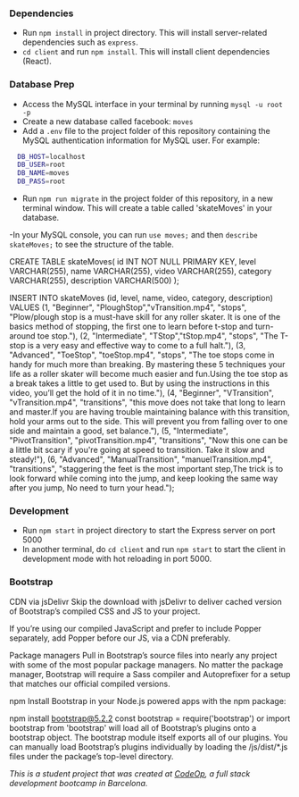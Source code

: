 ### Dependencies

- Run `npm install` in project directory. This will install server-related dependencies such as `express`.
- `cd client` and run `npm install`. This will install client dependencies (React).

### Database Prep

- Access the MySQL interface in your terminal by running `mysql -u root -p`
- Create a new database called facebook: `moves`
- Add a `.env` file to the project folder of this repository containing the MySQL authentication information for MySQL user. For example:

```bash
  DB_HOST=localhost
  DB_USER=root
  DB_NAME=moves
  DB_PASS=root
```

- Run `npm run migrate` in the project folder of this repository, in a new terminal window. This will create a table called 'skateMoves' in your database.

-In your MySQL console, you can run `use moves;` and then `describe skateMoves;` to see the structure of the table.

CREATE TABLE skateMoves(
id INT NOT NULL PRIMARY KEY,
level VARCHAR(255),
name VARCHAR(255),
video VARCHAR(255),
category VARCHAR(255),
description VARCHAR(500)
);

INSERT INTO skateMoves (id, level, name, video, category, description)
VALUES (1, "Beginner", "PloughStop","vTransition.mp4", "stops", "Plow/plough stop is a must-have skill for any roller skater. It is one of the basics method of stopping, the first one to learn before t-stop and turn-around toe stop."),
(2, "Intermediate", "TStop","tStop.mp4", "stops", "The T-stop is a very easy and effective way to come to a full halt."),
(3, "Advanced", "ToeStop", "toeStop.mp4", "stops", "The toe stops come in handy for much more than breaking. By mastering these 5 techniques your life as a roller skater will become much easier and fun.Using the toe stop as a break takes a little to get used to. But by using the instructions in this video, you’ll get the hold of it in no time."),
(4, "Beginner", "VTransition", "vTransition.mp4", "transitions", "this move does not take that long to learn and master.If you are having trouble maintaining balance with this transition, hold your arms out to the side. This will prevent you from falling over to one side and maintain a good, set balance."),
(5, "Intermediate", "PivotTransition", "pivotTransition.mp4", "transitions", "Now this one can be a little bit scary if you're going at speed to transition. Take it slow and steady!"),
(6, "Advanced", "ManualTransition", "manuelTransition.mp4", "transitions", "staggering the feet is the most important step,The trick is to look forward while coming into the jump, and keep looking the same way after you jump, No need to turn your head.");

### Development

- Run `npm start` in project directory to start the Express server on port 5000
- In another terminal, do `cd client` and run `npm start` to start the client in development mode with hot reloading in port 5000.

### Bootstrap

CDN via jsDelivr
Skip the download with jsDelivr to deliver cached version of Bootstrap’s compiled CSS and JS to your project.

<link href="https://cdn.jsdelivr.net/npm/bootstrap@5.2.2/dist/css/bootstrap.min.css" rel="stylesheet" integrity="sha384-Zenh87qX5JnK2Jl0vWa8Ck2rdkQ2Bzep5IDxbcnCeuOxjzrPF/et3URy9Bv1WTRi" crossorigin="anonymous">
<script src="https://cdn.jsdelivr.net/npm/bootstrap@5.2.2/dist/js/bootstrap.bundle.min.js" integrity="sha384-OERcA2EqjJCMA+/3y+gxIOqMEjwtxJY7qPCqsdltbNJuaOe923+mo//f6V8Qbsw3" crossorigin="anonymous"></script>
If you’re using our compiled JavaScript and prefer to include Popper separately, add Popper before our JS, via a CDN preferably.

<script src="https://cdn.jsdelivr.net/npm/@popperjs/core@2.11.6/dist/umd/popper.min.js" integrity="sha384-oBqDVmMz9ATKxIep9tiCxS/Z9fNfEXiDAYTujMAeBAsjFuCZSmKbSSUnQlmh/jp3" crossorigin="anonymous"></script>
<script src="https://cdn.jsdelivr.net/npm/bootstrap@5.2.2/dist/js/bootstrap.min.js" integrity="sha384-IDwe1+LCz02ROU9k972gdyvl+AESN10+x7tBKgc9I5HFtuNz0wWnPclzo6p9vxnk" crossorigin="anonymous"></script>

Package managers
Pull in Bootstrap’s source files into nearly any project with some of the most popular package managers. No matter the package manager, Bootstrap will require a Sass compiler and Autoprefixer for a setup that matches our official compiled versions.

npm
Install Bootstrap in your Node.js powered apps with the npm package:

npm install bootstrap@5.2.2
const bootstrap = require('bootstrap') or import bootstrap from 'bootstrap' will load all of Bootstrap’s plugins onto a bootstrap object. The bootstrap module itself exports all of our plugins. You can manually load Bootstrap’s plugins individually by loading the /js/dist/\*.js files under the package’s top-level directory.

_This is a student project that was created at [CodeOp](http://codeop.tech), a full stack development bootcamp in Barcelona._
